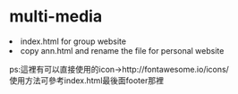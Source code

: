 # multi-media
<li>index.html for group website
<li>copy ann.html and rename the file for personal website
<p>ps:這裡有可以直接使用的icon->http://fontawesome.io/icons/<br>
使用方法可參考index.html最後面footer那裡</p>
